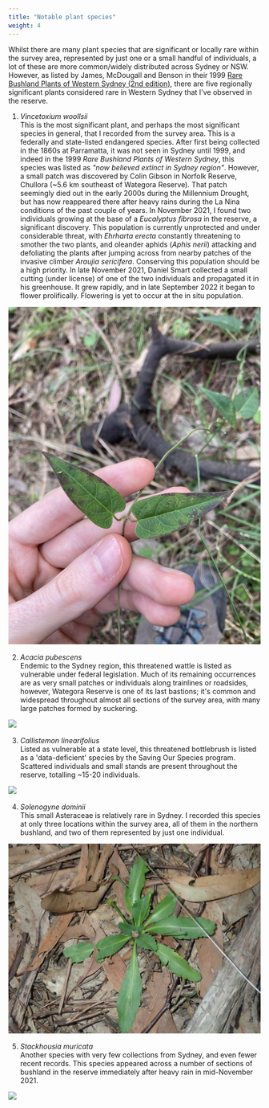 ```yaml
---
title: "Notable plant species"
weight: 4
---
```


Whilst there are many plant species that are significant or locally rare within the survey area, represented by just one or a small handful of individuals, a lot of these are more common/widely distributed across Sydney or NSW. However, as listed by James, McDougall and Benson in their 1999 [Rare Bushland Plants of Western Sydney (2nd edition)](https://www.researchgate.net/publication/331586736_Rare_Bushland_Plants_of_Western_Sydney_Second_edition_1999), there are five regionally significant plants considered rare in Western Sydney that I've observed in the reserve. 

1. *Vincetoxium woollsii*    
This is the most significant plant, and perhaps the most significant species in general, that I recorded from the survey area. This is a federally and state-listed endangered species. After first being collected in the 1860s at Parramatta, it was not seen in Sydney until 1999, and indeed in the 1999 *Rare Bushland Plants of Western Sydney*, this species was listed as *"now believed extinct in Sydney region"*. However, a small patch was discovered by Colin Gibson in Norfolk Reserve, Chullora (~5.6 km southeast of Wategora Reserve). That patch seemingly died out in the early 2000s during the Millennium Drought, but has now reappeared there after heavy rains during the La Nina conditions of the past couple of years. In November 2021, I found two individuals growing at the base of a *Eucalyptus fibrosa* in the reserve, a significant discovery. This population is currently unprotected and under considerable threat, with *Ehrharta erecta* constantly threatening to smother the two plants, and oleander aphids (*Aphis nerii*) attacking and defoliating the plants after jumping across from nearby patches of the invasive climber *Araujia sericifera*. Conserving this population should be a high priority. In late November 2021, Daniel Smart collected a small cutting (under license) of one of the two individuals and propagated it in his greenhouse. It grew rapidly, and in late September 2022 it began to flower prolifically. Flowering is yet to occur at the in situ population.

![](vine.JPG)

2. *Acacia pubescens*   
Endemic to the Sydney region, this threatened wattle is listed as vulnerable under federal legislation. Much of its remaining occurrences are as very small patches or individuals along trainlines or roadsides, however, Wategora Reserve is one of its last bastions; it's common and widespread throughout almost all sections of the survey area, with many large patches formed by suckering.  

![](wattle2.JPG)

3. *Callistemon linearifolius*    
Listed as vulnerable at a state level, this threatened bottlebrush is listed as a 'data-deficient' species by the Saving Our Species program. Scattered individuals and small stands are present throughout the reserve, totalling ~15-20 individuals. 

![](bottlebrush.JPG)

4. *Solenogyne dominii*       
This small Asteraceae is relatively rare in Sydney. I recorded this species at only three locations within the survey area, all of them in the northern bushland, and two of them represented by just one individual.

![](daisy.JPG)

5. *Stackhousia muricata*    
Another species with very few collections from Sydney, and even fewer recent records. This species appeared across a number of sections of bushland in the reserve immediately after heavy rain in mid-November 2021. 

![](stack.JPG)



